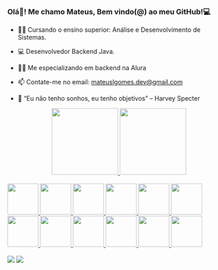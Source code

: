 ### Olá👋! Me chamo Mateus, Bem vindo(@) ao meu GitHub!💻

- 👨‍🎓 Cursando o ensino superior: Análise e Desenvolvimento de Sistemas.
- 💻 Desenvolvedor Backend Java.
- 👨‍💻 Me especializando em backend na Alura 
- 📫 Contate-me no email: mateuslgomes.dev@gmail.com

- 🔭 “Eu não tenho sonhos, eu tenho objetivos” – Harvey Specter

<div align="center">
  <a href="https://github.com/mateuslgomes">
    
  <img height="150em" src="https://github-readme-stats.vercel.app/api?username=mateuslgomes&show_icons=true&theme=dark&include_all_commits=true&count_private=true"/>
  <img height="150em" src="https://github-readme-stats.vercel.app/api/top-langs/?username=mateuslgomes&layout=compact&langs_count=7&theme=dark"/>
</div> <br>
  
  
<div style="display: inline_block">
    <img height="70" width="70" src="https://cdn.jsdelivr.net/gh/devicons/devicon/icons/java/java-original-wordmark.svg" />
    <img height="70" width="70" src="https://cdn.jsdelivr.net/gh/devicons/devicon/icons/python/python-original-wordmark.svg" />
    <img height="70" width="70"src="https://cdn.jsdelivr.net/gh/devicons/devicon/icons/docker/docker-original-wordmark.svg" />
    <img height="70" width="70" src="https://cdn.jsdelivr.net/gh/devicons/devicon/icons/spring/spring-original-wordmark.svg" />
    <img height="70" width="70" src="https://cdn.jsdelivr.net/gh/devicons/devicon/icons/javascript/javascript-original.svg" />
    <img height="70" width="70" src="https://cdn.jsdelivr.net/gh/devicons/devicon/icons/html5/html5-original.svg" />
    <br>
    <img height="70" width="70" src="https://cdn.jsdelivr.net/gh/devicons/devicon/icons/css3/css3-original.svg" />  
    <img height="70" width="70" src="https://cdn.jsdelivr.net/gh/devicons/devicon/icons/postgresql/postgresql-original-wordmark.svg" />
    <img height="70" width="70"src="https://cdn.jsdelivr.net/gh/devicons/devicon/icons/mysql/mysql-original-wordmark.svg" />
    <img height="70" width="70" src="https://cdn.jsdelivr.net/gh/devicons/devicon/icons/selenium/selenium-original.svg" />
    <img height="70" width="70" src="https://cdn.jsdelivr.net/gh/devicons/devicon/icons/pandas/pandas-original-wordmark.svg" />  
    <img height="70" width="70" src="https://cdn.jsdelivr.net/gh/devicons/devicon/icons/linux/linux-original.svg" />  
 </div>
  
  
  <br>
<div> 
  <a href="https://www.linkedin.com/in/mateus-lopes-gomes-54514722b/" target="_blank"><img src="https://img.shields.io/badge/-LinkedIn-%230077B5?style=for-the-badge&logo=linkedin&logoColor=white" target="_blank"></a> 
    <a href = "mailto:mateuslgomes.dev@gmail.com"><img src="https://img.shields.io/badge/Gmail-D14836?style=for-the-badge&logo=gmail&logoColor=white" target="_blank"></a>
</div>

 
